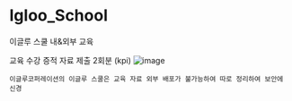 # Igloo_School
이글루 스쿨 내&amp;외부 교육

교육 수강 증적 자료 제출 2회분 (kpi)
![image](https://github.com/user-attachments/assets/e697db32-4f7e-4ae9-9ffb-df59bf5fe038)
```
이글루코퍼레이션의 이글루 스쿨은 교육 자료 외부 배포가 불가능하여 따로 정리하여 보안에 신경
```
